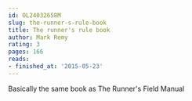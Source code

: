 ```yaml
---
id: OL24032658M
slug: the-runner-s-rule-book
title: The runner's rule book
author: Mark Remy
rating: 3
pages: 166
reads:
- finished_at: '2015-05-23'
---
```

Basically the same book as The Runner's Field Manual
